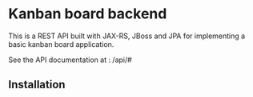 # Kanban board backend

This is a REST API built with JAX-RS, JBoss and JPA for implementing a basic kanban board application.

See the API documentation at : /api/#

## Installation



